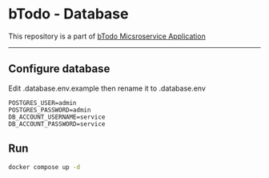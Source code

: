 # bTodo - Database

This repository is a part of [bTodo Micsroservice Application](https://github.com/Babyze/btodo-main)

---

## Configure database

Edit .database.env.example then rename it to .database.env

```env
POSTGRES_USER=admin
POSTGRES_PASSWORD=admin
DB_ACCOUNT_USERNAME=service
DB_ACCOUNT_PASSWORD=service
```

## Run

```bash
docker compose up -d
```
